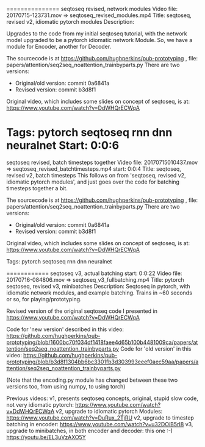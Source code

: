 ===============
seqtoseq revised, network modules
Video file: 20170715-123731.mov => seqtoseq_revised_modules.mp4
Title: seqtoseq, revised v2, idiomatic pytorch modules
Description:

Upgrades to the code from my initial seqtoseq tutorial, with the network model upgraded to be a pytorch idiomatic network Module. So, we have a module for Encoder, another for Decoder.

The sourcecode is at https://github.com/hughperkins/pub-prototyping , file: papers/attention/seq2seq_noattention_trainbyparts.py  There are two versions:
- Original/old version: commit 0a6841a
- Revised version: commit b3d8f1

Original video, which includes some slides on concept of seqtoseq, is at: https://www.youtube.com/watch?v=DdWHQrECWqA

Tags: pytorch seqtoseq rnn dnn neuralnet
Start: 0:0:6
===============
seqtoseq revised, batch timesteps together
Video file: 20170715010437.mov => seqtoseq_revised_batchtimesteps.mp4
start: 0:0:4
Title: seqtoseq, revised v2, batch timesteps
This follows on from 'seqtoseq, revised v2, idiomatic pytorch modules', and just goes over the code for batching timesteps together a bit.

The sourcecode is at https://github.com/hughperkins/pub-prototyping , file: papers/attention/seq2seq_noattention_trainbyparts.py  There are two versions:
- Original/old version: commit 0a6841a
- Revised version: commit b3d8f1

Original video, which includes some slides on concept of seqtoseq, is at: https://www.youtube.com/watch?v=DdWHQrECWqA

Tags: pytorch seqtoseq rnn dnn neuralnet

============
seqtoseq v3, actual batching
start: 0:0:22
Video file: 20170716-084806.mov => seqtoseq_v3_fullbatching.mp4
Title: pytorch seqtoseq, revised v3, minibatches
Description:
Seqtoseq in pytorch, with idiomatic network modules, and example batching. Trains in ~60 seconds or so, for playing/prototyping.

Revised version of the original seqtoseq code I presented in https://www.youtube.com/watch?v=DdWHQrECWqA

Code for 'new version' described in this video: https://github.com/hughperkins/pub-prototyping/blob/1600bc70f034df1418faee4d65b100b4481009ca/papers/attention/seq2seq_noattention_trainbyparts.py
Code for 'old version' in this video: https://github.com/hughperkins/pub-prototyping/blob/b3d8f1304bb6bc3301fb3d303993eeef0aec59aa/papers/attention/seq2seq_noattention_trainbyparts.py

(Note that the encoding.py module has changed between these two versions too, from using numpy, to using torch)

Previous videos:
v1, presents seqtoseq concepts, original, stupid slow code, not very idiomatic pytorch: https://www.youtube.com/watch?v=DdWHQrECWqA
v2, upgrade to idiomatic pytorch Modules: https://www.youtube.com/watch?v=DuRux_2TjRU
v2, upgrade to timestep batching in encoder: https://www.youtube.com/watch?v=u32DOiB5rI8
v3, upgrade to minibatches, in both encoder and decoder: this one :-) https://youtu.be/EL3uVzAXO5Y
